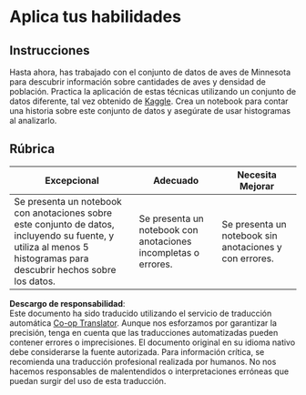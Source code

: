 <!--
CO_OP_TRANSLATOR_METADATA:
{
  "original_hash": "40eeb9b9f94009c537c7811f9f27f037",
  "translation_date": "2025-08-24T22:37:57+00:00",
  "source_file": "3-Data-Visualization/10-visualization-distributions/assignment.md",
  "language_code": "es"
}
-->
# Aplica tus habilidades

## Instrucciones

Hasta ahora, has trabajado con el conjunto de datos de aves de Minnesota para descubrir información sobre cantidades de aves y densidad de población. Practica la aplicación de estas técnicas utilizando un conjunto de datos diferente, tal vez obtenido de [Kaggle](https://www.kaggle.com/). Crea un notebook para contar una historia sobre este conjunto de datos y asegúrate de usar histogramas al analizarlo.

## Rúbrica

Excepcional | Adecuado | Necesita Mejorar
--- | --- | --- |
Se presenta un notebook con anotaciones sobre este conjunto de datos, incluyendo su fuente, y utiliza al menos 5 histogramas para descubrir hechos sobre los datos. | Se presenta un notebook con anotaciones incompletas o errores. | Se presenta un notebook sin anotaciones y con errores.

**Descargo de responsabilidad**:  
Este documento ha sido traducido utilizando el servicio de traducción automática [Co-op Translator](https://github.com/Azure/co-op-translator). Aunque nos esforzamos por garantizar la precisión, tenga en cuenta que las traducciones automatizadas pueden contener errores o imprecisiones. El documento original en su idioma nativo debe considerarse la fuente autorizada. Para información crítica, se recomienda una traducción profesional realizada por humanos. No nos hacemos responsables de malentendidos o interpretaciones erróneas que puedan surgir del uso de esta traducción.